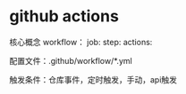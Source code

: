 # github actions

核心概念
workflow：
job:
step:
actions:

配置文件：.github/workflow/*.yml

触发条件：仓库事件，定时触发，手动，api触发

# 